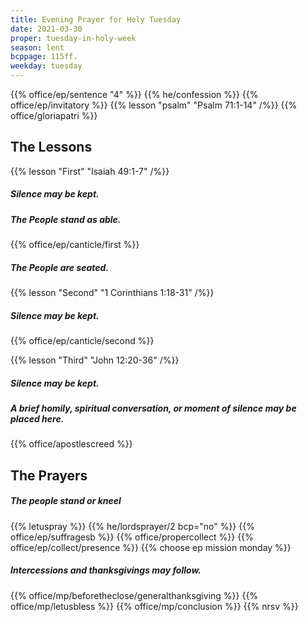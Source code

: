 ```yaml
---
title: Evening Prayer for Holy Tuesday
date: 2021-03-30
proper: tuesday-in-holy-week
season: lent
bcppage: 115ff.
weekday: tuesday
---
```

{{% office/ep/sentence "4" %}}
{{% he/confession %}}
{{% office/ep/invitatory %}}
{{% lesson "psalm" "Psalm 71:1-14" /%}}
{{% office/gloriapatri %}}

## The Lessons
{{% lesson "First" "Isaiah 49:1-7" /%}}

##### Silence may be kept.
##### The People stand as able.
{{% office/ep/canticle/first %}}
##### The People are seated.

{{% lesson "Second"  "1 Corinthians 1:18-31" /%}}

##### Silence may be kept.
{{% office/ep/canticle/second %}}

{{% lesson "Third" "John 12:20-36" /%}}

##### Silence may be kept.
##### A brief homily, spiritual conversation, or moment of silence may be placed here.

{{% office/apostlescreed %}}

## The Prayers
##### The people stand or kneel
{{% letuspray %}}
{{% he/lordsprayer/2 bcp="no" %}}
{{% office/ep/suffragesb %}}
{{% office/propercollect %}}
{{% office/ep/collect/presence %}}
{{% choose ep mission monday %}}
##### Intercessions and thanksgivings may follow.

{{% office/mp/beforetheclose/generalthanksgiving %}}
{{% office/mp/letusbless %}}
{{% office/mp/conclusion %}}
{{% nrsv %}}
